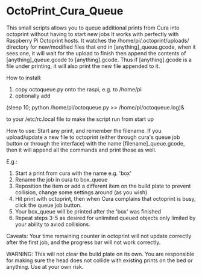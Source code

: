 # OctoPrint_Cura_Queue
This small scripts allows you to queue additional prints from Cura into octoprint without having to start new jobs
It works with perfectly with Raspberry Pi Octoprint hosts.
It watches the /home/pi/.octoprint/uploads/ directory for new/modified files that end in [anything]_queue.gcode, when it sees one, it will wait for the upload to finish then append the contents of [anything]_queue.gcode to [anything].gcode. 
Thus if [anything].gcode is a file under printing, it will also print the new file appended to it. 


How to install: 
1. copy octoqueue.py onto the raspi, e.g. to /home/pi
2. optionally add 

(sleep 10; python /home/pi/octoqueue.py >> /home/pi/octoqueue.log)&

to your /etc/rc.local file to make the script run from start up

How to use:
Start any print, and remember the filename. If you upload/update a new file to octoprint (either through cura's queue job button or through the interface) with the name [filename]_queue.gcode, then it will append all the commands and print those as well.

E.g.:
1. Start a print from cura with the name e.g. 'box'
2. Rename the job in cura to box_queue
3. Reposition the item or add a different item on the build plate to prevent collision, change some settings around (as you wish)
4. Hit print with octoprint, then when Cura complains that octoprint is busy, click the queue job button. 
5. Your box_queue will be printed after the 'box' was finished
6. Repeat steps 3-5 as desired for unlimited queued objects only limited by your ability to aviod collisions. 

Caveats:
Your time remaining counter in octoprint will not update correctly after the first job, and the progress bar will not work correctly. 

WARNING:
This will not clear the build plate on its own. You are responsible for making sure the head does not collide with existing prints on the bed or anything. Use at your own risk. 

